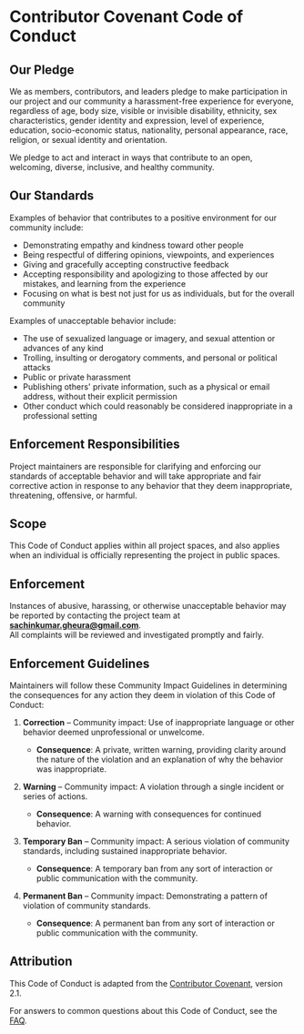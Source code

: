 # Contributor Covenant Code of Conduct

## Our Pledge
We as members, contributors, and leaders pledge to make participation in our project and our community a harassment-free experience for everyone, regardless of age, body size, visible or invisible disability, ethnicity, sex characteristics, gender identity and expression, level of experience, education, socio-economic status, nationality, personal appearance, race, religion, or sexual identity and orientation.

We pledge to act and interact in ways that contribute to an open, welcoming, diverse, inclusive, and healthy community.

## Our Standards
Examples of behavior that contributes to a positive environment for our community include:

- Demonstrating empathy and kindness toward other people  
- Being respectful of differing opinions, viewpoints, and experiences  
- Giving and gracefully accepting constructive feedback  
- Accepting responsibility and apologizing to those affected by our mistakes, and learning from the experience  
- Focusing on what is best not just for us as individuals, but for the overall community  

Examples of unacceptable behavior include:

- The use of sexualized language or imagery, and sexual attention or advances of any kind  
- Trolling, insulting or derogatory comments, and personal or political attacks  
- Public or private harassment  
- Publishing others' private information, such as a physical or email address, without their explicit permission  
- Other conduct which could reasonably be considered inappropriate in a professional setting  

## Enforcement Responsibilities
Project maintainers are responsible for clarifying and enforcing our standards of acceptable behavior and will take appropriate and fair corrective action in response to any behavior that they deem inappropriate, threatening, offensive, or harmful.

## Scope
This Code of Conduct applies within all project spaces, and also applies when an individual is officially representing the project in public spaces.

## Enforcement
Instances of abusive, harassing, or otherwise unacceptable behavior may be reported by contacting the project team at **sachinkumar.gheura@gmail.com**.  
All complaints will be reviewed and investigated promptly and fairly.

## Enforcement Guidelines
Maintainers will follow these Community Impact Guidelines in determining the consequences for any action they deem in violation of this Code of Conduct:

1. **Correction** – Community impact: Use of inappropriate language or other behavior deemed unprofessional or unwelcome.  
   - **Consequence**: A private, written warning, providing clarity around the nature of the violation and an explanation of why the behavior was inappropriate.

2. **Warning** – Community impact: A violation through a single incident or series of actions.  
   - **Consequence**: A warning with consequences for continued behavior.

3. **Temporary Ban** – Community impact: A serious violation of community standards, including sustained inappropriate behavior.  
   - **Consequence**: A temporary ban from any sort of interaction or public communication with the community.

4. **Permanent Ban** – Community impact: Demonstrating a pattern of violation of community standards.  
   - **Consequence**: A permanent ban from any sort of interaction or public communication with the community.

## Attribution
This Code of Conduct is adapted from the [Contributor Covenant](https://www.contributor-covenant.org), version 2.1.

For answers to common questions about this Code of Conduct, see the [FAQ](https://www.contributor-covenant.org/faq).

